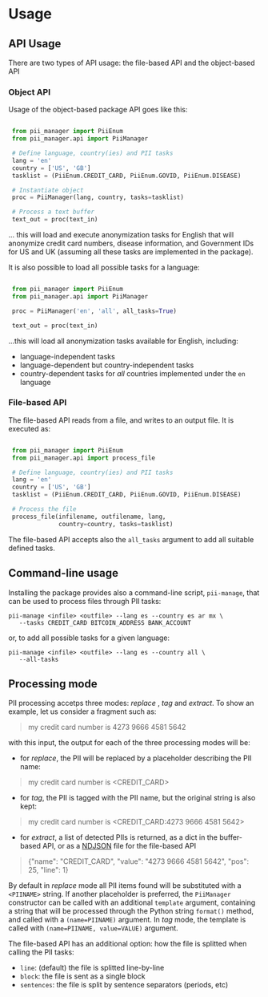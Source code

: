 # Usage

## API Usage

There are two types of API usage: the file-based API and the object-based API

### Object API

Usage of the object-based package API goes like this:

```Python

 from pii_manager import PiiEnum
 from pii_manager.api import PiiManager

 # Define language, country(ies) and PII tasks
 lang = 'en'
 country = ['US', 'GB']
 tasklist = (PiiEnum.CREDIT_CARD, PiiEnum.GOVID, PiiEnum.DISEASE)

 # Instantiate object
 proc = PiiManager(lang, country, tasks=tasklist)

 # Process a text buffer
 text_out = proc(text_in)

```

... this will load and execute anonymization tasks for English that will
anonymize credit card numbers, disease information, and Government IDs for US
and UK (assuming all these tasks are implemented in the package).


It is also possible to load all possible tasks for a language:

```Python

 from pii_manager import PiiEnum
 from pii_manager.api import PiiManager

 proc = PiiManager('en', 'all', all_tasks=True)

 text_out = proc(text_in)

```

...this will load all anonymization tasks available for English, including:
 * language-independent tasks
 * language-dependent but country-independent tasks
 * country-dependent tasks for *all* countries implemented under the `en`
   language


### File-based API

The file-based API reads from a file, and writes to an output file. It is
executed as:

```Python

 from pii_manager import PiiEnum
 from pii_manager.api import process_file

 # Define language, country(ies) and PII tasks
 lang = 'en'
 country = ['US', 'GB']
 tasklist = (PiiEnum.CREDIT_CARD, PiiEnum.GOVID, PiiEnum.DISEASE)

 # Process the file
 process_file(infilename, outfilename, lang, 
              country=country, tasks=tasklist)

```

The file-based API accepts also the `all_tasks` argument to add all suitable
defined tasks.


## Command-line usage

Installing the package provides also a command-line script, `pii-manage`,
that can be used to process files through PII tasks:

    pii-manage <infile> <outfile> --lang es --country es ar mx \
       --tasks CREDIT_CARD BITCOIN_ADDRESS BANK_ACCOUNT
	
or, to add all possible tasks for a given language:

    pii-manage <infile> <outfile> --lang es --country all \
       --all-tasks 


## Processing mode

PII processing accetps three modes: _replace_ , _tag_ and _extract_. To show
an example, let us consider a fragment such as:

> my credit card number is 4273 9666 4581 5642

with this input, the output for each of the three processing modes will be:

* for _replace_, the PII will be replaced by a placeholder describing the PII
  name:

> my credit card number is <CREDIT_CARD>

* for _tag_, the PII is tagged with the PII name, but the original string is
  also kept:

> my credit card number is <CREDIT_CARD:4273 9666 4581 5642>

* for _extract_, a list of detected PIIs is returned, as a dict in the
  buffer-based API, or as a [NDJSON] file for the file-based API

> {"name": "CREDIT_CARD", "value": "4273 9666 4581 5642", "pos": 25, "line": 1}


By default in _replace_ mode all PII items found will be substituted with
a `<PIINAME>` string. If another placeholder is preferred, the `PiiManager`
constructor can be called with an additional `template` argument, containing
a string that will be processed through the Python string `format()` method,
and called with a `(name=PIINAME)` argument. In _tag_ mode, the template is
called with `(name=PIINAME, value=VALUE)` argument.

The file-based API has an additional option: how the file is splitted when
calling the PII tasks:

* `line`: (default) the file is splitted line-by-line
* `block`: the file is sent as a single block
* `sentences`: the file is split by sentence separators (periods, etc)


[NDJSON]: http://ndjson.org/

